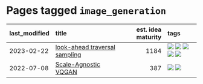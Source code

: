 # Pages tagged `image_generation`

|last_modified|title|est. idea maturity|tags
|:---|:---|---:|:---|
|2023-02-22|[look-ahead traversal sampling](../look-ahead-traversal-sampling.md)|1184|[![](https://img.shields.io/badge/tag-MCMC-296bb1)](../tags/MCMC.md) [![](https://img.shields.io/badge/tag-animation-e9b626)](../tags/animation.md) [![](https://img.shields.io/badge/tag-control-606780)](../tags/control.md) [![](https://img.shields.io/badge/tag-experimental-d5f6c6)](../tags/experimental.md) [![](https://img.shields.io/badge/tag-image_generation-97a75e)](../tags/image_generation.md)|
|2022-07-08|[Scale-Agnostic VQGAN](../scale-agnostic_VQGAN.md)|387|[![](https://img.shields.io/badge/tag-experimental-d5f6c6)](../tags/experimental.md) [![](https://img.shields.io/badge/tag-image_generation-97a75e)](../tags/image_generation.md)|